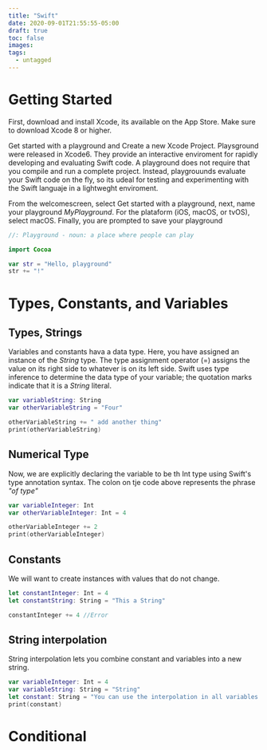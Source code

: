 ```yaml
---
title: "Swift"
date: 2020-09-01T21:55:55-05:00
draft: true
toc: false
images:
tags: 
  - untagged
---
```


# Getting Started

First, download and install Xcode, its available on the App Store. Make sure to download Xcode 8 or higher.

Get started with a playground and Create a new Xcode Project. Playsground were released in Xcode6. They provide an interactive enviroment for rapidly developing and evaluating Swift code. A playground does not require that you compile and run a complete project. Instead, playgrouunds evaluate your Swift code on the fly, so its udeal for testing and experimenting with the Swift languaje in a lightweght enviroment.

From the welcomescreen, select Get started with a playground, next, name your playground _MyPlayground_. For the plataform (iOS, macOS, or tvOS), select macOS. Finally, you are prompted to save your playground

```swift
//: Playground - noun: a place where people can play

import Cocoa

var str = "Hello, playground"
str += "!"
```
# Types, Constants, and Variables

## Types, Strings

Variables and constants hava a data type. Here, you have assigned an instance of the _String_ type. The type assignment operator (=) assigns the value on its right side to whatever is on its left side.
Swift uses type inference to determine the data type of your variable; the quotation marks indicate that it is a _String_ literal.

```swift
var variableString: String
var otherVariableString = "Four"

otherVariableString += " add another thing"
print(otherVariableString)
```

## Numerical Type

Now, we are explicitly declaring the variable to be th Int type using Swift's type annotation syntax. The colon on tje code above represents the phrase _"of type"_

```swift
var variableInteger: Int
var otherVariableInteger: Int = 4

otherVariableInteger += 2
print(otherVariableInteger)
```

## Constants

We will want to create instances with values that do not change.
```swift
let constantInteger: Int = 4
let constantString: String = "This a String"

constantInteger += 4 //Error
```

## String interpolation

String interpolation lets you combine constant and variables into a new string.
```swift
var variableInteger: Int = 4
var variableString: String = "String"
let constant: String = "You can use the interpolation in all variables and constants, like \(variableInteger) and \(variableString)"
print(constant)
```
# Conditional
